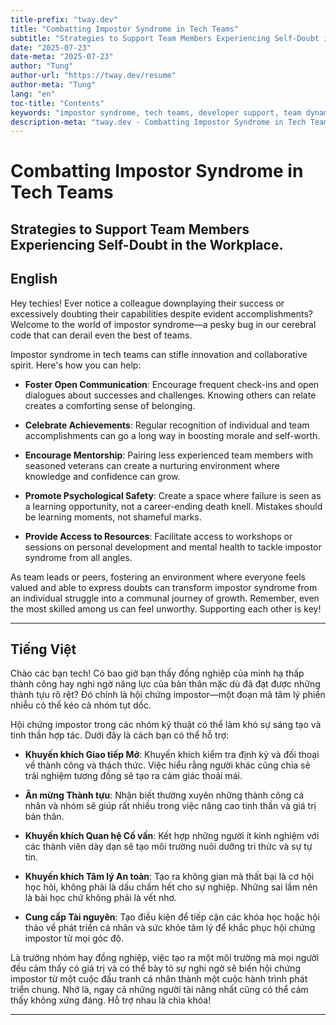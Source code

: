 ```yaml
---
title-prefix: "tway.dev"
title: "Combatting Impostor Syndrome in Tech Teams"
subtitle: "Strategies to Support Team Members Experiencing Self-Doubt in the Workplace."
date: "2025-07-23"
date-meta: "2025-07-23"
author: "Tung"
author-url: "https://tway.dev/resume"
author-meta: "Tung"
lang: "en"
toc-title: "Contents"
keywords: "impostor syndrome, tech teams, developer support, team dynamics, mental health in tech"
description-meta: "tway.dev - Combatting Impostor Syndrome in Tech Teams - Strategies to Support Team Members Experiencing Self-Doubt in the Workplace."
---
```


# Combatting Impostor Syndrome in Tech Teams
## Strategies to Support Team Members Experiencing Self-Doubt in the Workplace.

## English
Hey techies! Ever notice a colleague downplaying their success or excessively doubting their capabilities despite evident accomplishments? Welcome to the world of impostor syndrome—a pesky bug in our cerebral code that can derail even the best of teams.

Impostor syndrome in tech teams can stifle innovation and collaborative spirit. Here's how you can help:

- **Foster Open Communication**: Encourage frequent check-ins and open dialogues about successes and challenges. Knowing others can relate creates a comforting sense of belonging.

- **Celebrate Achievements**: Regular recognition of individual and team accomplishments can go a long way in boosting morale and self-worth.

- **Encourage Mentorship**: Pairing less experienced team members with seasoned veterans can create a nurturing environment where knowledge and confidence can grow.

- **Promote Psychological Safety**: Create a space where failure is seen as a learning opportunity, not a career-ending death knell. Mistakes should be learning moments, not shameful marks.

- **Provide Access to Resources**: Facilitate access to workshops or sessions on personal development and mental health to tackle impostor syndrome from all angles.

As team leads or peers, fostering an environment where everyone feels valued and able to express doubts can transform impostor syndrome from an individual struggle into a communal journey of growth. Remember, even the most skilled among us can feel unworthy. Supporting each other is key!

---

## Tiếng Việt
Chào các bạn tech! Có bao giờ bạn thấy đồng nghiệp của mình hạ thấp thành công hay nghi ngờ năng lực của bản thân mặc dù đã đạt được những thành tựu rõ rệt? Đó chính là hội chứng impostor—một đoạn mã tâm lý phiền nhiễu có thể kéo cả nhóm tụt dốc.

Hội chứng impostor trong các nhóm kỹ thuật có thể làm khó sự sáng tạo và tinh thần hợp tác. Dưới đây là cách bạn có thể hỗ trợ:

- **Khuyến khích Giao tiếp Mở**: Khuyến khích kiểm tra định kỳ và đối thoại về thành công và thách thức. Việc hiểu rằng người khác cũng chia sẻ trải nghiệm tương đồng sẽ tạo ra cảm giác thoải mái.

- **Ăn mừng Thành tựu**: Nhận biết thường xuyên những thành công cá nhân và nhóm sẽ giúp rất nhiều trong việc nâng cao tinh thần và giá trị bản thân.

- **Khuyến khích Quan hệ Cố vấn**: Kết hợp những người ít kinh nghiệm với các thành viên dày dạn sẽ tạo môi trường nuôi dưỡng tri thức và sự tự tin.

- **Khuyến khích Tâm lý An toàn**: Tạo ra không gian mà thất bại là cơ hội học hỏi, không phải là dấu chấm hết cho sự nghiệp. Những sai lầm nên là bài học chứ không phải là vết nhơ.

- **Cung cấp Tài nguyên**: Tạo điều kiện để tiếp cận các khóa học hoặc hội thảo về phát triển cá nhân và sức khỏe tâm lý để khắc phục hội chứng impostor từ mọi góc độ.

Là trưởng nhóm hay đồng nghiệp, việc tạo ra một môi trường mà mọi người đều cảm thấy có giá trị và có thể bày tỏ sự nghi ngờ sẽ biến hội chứng impostor từ một cuộc đấu tranh cá nhân thành một cuộc hành trình phát triển chung. Nhớ là, ngay cả những người tài năng nhất cũng có thể cảm thấy không xứng đáng. Hỗ trợ nhau là chìa khóa!

---